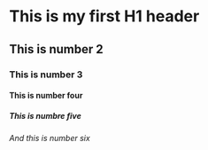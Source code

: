 # This is my first H1 header
## This is number 2
### This is number 3
#### This is number four
##### This is numbre five
###### And this is number six
